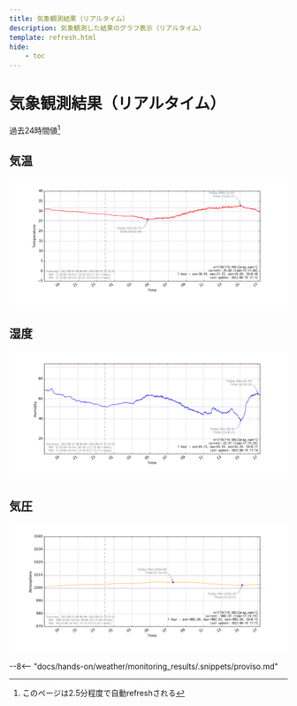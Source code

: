 ```yaml
---
title: 気象観測結果（リアルタイム）
description: 気象観測した結果のグラフ表示（リアルタイム）
template: refresh.html
hide:
    - toc
---
```


# 気象観測結果（リアルタイム）

過去24時間値[^1]

[^1]:   このページは2.5分程度で自動refreshされる[^2]
[^2]:   グラフ画像更新は5分間隔

## 気温

[![S11_Tem-image]][S11_Tem-image]

## 湿度

[![S11_Hum-image]][S11_Hum-image]

## 気圧

[![S11_Atm-image]][S11_Atm-image]

[S11_Tem-image]: images/S11_Temperature-24h.png
[S11_Hum-image]: images/S11_Humidity-24h.png
[S11_Atm-image]: images/S11_Atmosphere-24h.png

<!---
  ここから：気象観測結果の公開に対する但し書き記載
-->

--8<-- "docs/hands-on/weather/monitoring_results/.snippets/proviso.md"

<!---
  ここまで：気象観測結果の公開に対する但し書き記載
-->
